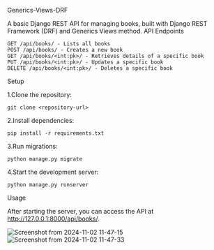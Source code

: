 Generics-Views-DRF

A basic Django REST API for managing books, built with Django REST Framework (DRF) and Generics Views method.
API Endpoints

    GET /api/books/ - Lists all books
    POST /api/books/ - Creates a new book
    GET /api/books/<int:pk>/ - Retrieves details of a specific book
    PUT /api/books/<int:pk>/ - Updates a specific book
    DELETE /api/books/<int:pk>/ - Deletes a specific book

Setup

1.Clone the repository:

    git clone <repository-url>

2.Install dependencies:

    pip install -r requirements.txt

3.Run migrations:

    python manage.py migrate

4.Start the development server:

    python manage.py runserver

Usage

After starting the server, you can access the API at http://127.0.0.1:8000/api/books/.

![Screenshot from 2024-11-02 11-47-15](https://github.com/user-attachments/assets/f83e2c7f-8401-48ca-b720-ece4bfe77229)
![Screenshot from 2024-11-02 11-47-33](https://github.com/user-attachments/assets/b743db39-4c49-4874-bc21-47fc2241685a)

